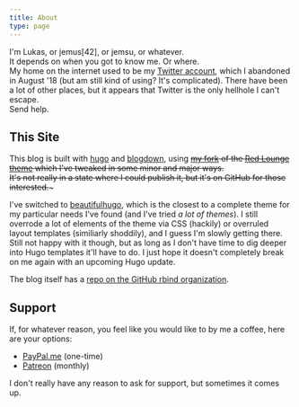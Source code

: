 ```yaml
---
title: About
type: page
---
```


I'm Lukas, or jemus[42], or jemsu, or whatever.  
It depends on when you got to know me. Or where.  
My home on the internet used to be my [Twitter account](https://twitter.com/jemus42), which I abandoned in August '18 (but am still kind of using? It's complicated). There have been a lot of other places, but it appears that Twitter is the only hellhole I can't escape.  
Send help.

## This Site

This blog is built with [hugo](https://gohugo.io) and [blogdown](https://github.com/rstudio/blogdown), using ~~[my fork](https://github.com/jemus42/hugo-redlounge-jemsu) of the [Red Lounge theme](https://themes.gohugo.io/redlounge/) which I've tweaked in some minor and major ways.  
It's not really in a state where I could publish it, but it's on GitHub for those interested.~~~

I've switched to [beautifulhugo](https://github.com/halogenica/beautifulhugo), which is the closest to a complete theme for my particular needs I've found (and I've tried *a lot of themes*). I still overrode a lot of elements of the theme via CSS (hackily) or overruled layout templates (similiarly shoddily), and I guess I'm slowly getting there. Still not happy with it though, but as long as I don't have time to dig deeper into Hugo templates it'll have to do. I just hope it doesn't completely break on me again with an upcoming Hugo update.

The blog itself has a [repo on the GitHub rbind organization](https://github.com/rbind/blog.jemu.name).

<!---
## Other Places

* <i class='fa fa-tv'></i> [trakt.tv](https://trakt.tv/users/jemus42)
* <i class='fa fa-university'></i> [ResearchGate](https://www.researchgate.net/profile/Lukas_Burk)

-->

## Support

If, for whatever reason, you feel like you would like to by me a coffee, here are your options:

- [PayPal.me](https://www.paypal.me/jemus42) (one-time)
- [Patreon](https://www.patreon.com/jemus42) (monthly)

I don't really have any reason to ask for support, but sometimes it comes up.
